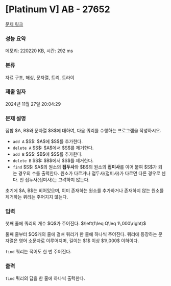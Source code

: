 # [Platinum V] AB - 27652 

[문제 링크](https://www.acmicpc.net/problem/27652) 

### 성능 요약

메모리: 220220 KB, 시간: 292 ms

### 분류

자료 구조, 해싱, 문자열, 트리, 트라이

### 제출 일자

2024년 11월 27일 20:04:29

### 문제 설명

<p>집합 $A, B$와 문자열 $S$에 대하여, 다음 쿼리를 수행하는 프로그램을 작성하시오.</p>

<ul>
	<li><code>add A</code> $S$: $A$에 $S$를 추가한다.</li>
	<li><code>delete A</code> $S$: $A$에서 $S$를 제거한다.</li>
	<li><code>add B</code> $S$: $B$에 $S$를 추가한다.</li>
	<li><code>delete B</code> $S$: $B$에서 $S$를 제거한다.</li>
	<li><code>find</code> $S$: $A$의 원소의 <strong>접두사</strong>와 $B$의 원소의 <strong>접미사</strong>를 이어 붙여 $S$가 되는 경우의 수를 출력한다. 원소가 다르거나 접두사(접미사)가 다르면 다른 경우로 센다. 빈 접두사(접미사)는 고려하지 않는다.</li>
</ul>

<p>초기에 $A, B$는 비어있으며, 이미 존재하는 원소를 추가하거나 존재하지 않는 원소를 제거하는 쿼리는 주어지지 않는다.</p>

### 입력 

 <p>첫째 줄에 쿼리의 개수 $Q$가 주어진다. $\left(1\leq Q\leq 1\,000\right)$</p>

<p>둘째 줄부터 $Q$개의 줄에 걸쳐 쿼리가 한 줄에 하나씩 주어진다. 쿼리에 등장하는 문자열은 영어 소문자로 이루어지며, 길이는 $1$ 이상 $1\,000$ 이하이다.</p>

<p><code>find</code> 쿼리는 적어도 한 번 주어진다.</p>

### 출력 

 <p><code>find</code> 쿼리의 답을 한 줄에 하나씩 출력한다.</p>

